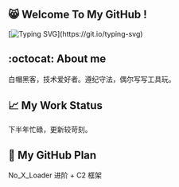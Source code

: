 ## 😸 Welcome To My GitHub !
[![Typing SVG](https://readme-typing-svg.demolab.com?font=&pause=1000&color=00FF00&background=000000&vCenter=true&random=false&width=435&lines=%E2%AC%9B%3E+No+System+Is+Safe.)](https://git.io/typing-svg)
## :octocat: About me
白帽黑客，技术爱好者。遵纪守法，偶尔写写工具玩。
## 📈 My Work Status
下半年忙碌，更新较苛刻。
## 📆 My GitHub Plan
No_X_Loader 进阶 + C2 框架
